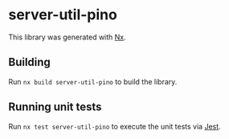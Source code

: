 # server-util-pino

This library was generated with [Nx](https://nx.dev).

## Building

Run `nx build server-util-pino` to build the library.

## Running unit tests

Run `nx test server-util-pino` to execute the unit tests via [Jest](https://jestjs.io).
